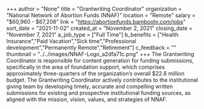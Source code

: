 +++
author = "None"
title = "Grantwriting Coordinator"
organization = "National Network of Abortion Funds (NNAF)"
location = "Remote"
salary = "$60,960 - $67,208"
link = "https://abortionfunds.bamboohr.com/jobs"
sort_date = "2021-11-02"
created_at = "November 2, 2021"
closing_date = "November 7, 2021"
a_job_type = ["Full Time"]
b_benefits = ["Health Insurance","Paid Vacation","Sick time","Professional development","Permanently Remote","Retirement"]
c_feedback = ""
thumbnail = "../../images/NNAF-Logo_a2dfa71c.png"
+++
The Grantwriting Coordinator is responsible for content generation for funding submissions, specifically in the area of foundation support, which comprises approximately three-quarters of the organization’s overall $22.8 million budget. The Grantwriting Coordinator actively contributes to the institutional giving team by developing timely, accurate and compelling written submissions for existing and prospective institutional funding sources, as aligned with the mission, vision, values, and strategies of NNAF.
